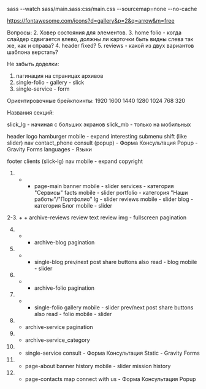 
sass --watch sass/main.sass:css/main.css --sourcemap=none --no-cache

https://fontawesome.com/icons?d=gallery&p=2&q=arrow&m=free

Вопросы:
2. Ховер состояния для элементов.
3. home folio - когда слайдер сдвигается влево, должны ли карточки быть видны слева так же, как и справа?
4. header fixed?
5. reviews - какой из двух вариантов шаблона верстать?

Не забыть доделки:
1. пагинация на страницах архивов
2. single-folio - gallery - slick
3. single-service - form

Ориентировочные брейкпоинты:
1920
1600
1440
1280
1024
768
320

Названия секций:

slick_lg - начиная с больших экранов
slick_mb - только на мобильных

header
	logo
	hamburger
		mobile - expand
		interesting submenu shift (like slider)
	nav
	contact_phone
	consult (popup) - Форма Консультация Popup - Gravity Forms
	languages - Языки

footer
	clients (slick-lg)
	nav
		mobile - expand
	copyright



1. + + page-main
	banner
		mobile - slider
	services - категория "Сервисы"
	facts
		mobile - slider
	portfolio - категория "Наши работы"/"Портфолио"
		lg - slider
	reviews
		mobile - slider
	blog - категория Блог
		mobile - slider

2-3. + + archive-reviews
	review text
	review img - fullscreen
	pagination

4. + + archive-blog
	pagination

5. + + single-blog
	prev/next post
	share buttons
	also read - blog
		mobile - slider

6. + + archive-folio
	pagination

7. + + single-folio
	gallery
		mobile - slider
	prev/next post
	share buttons
	also read - folio
		mobile - slider

8. + archive-service
	pagination

9. + archive-service_category

10. + single-service
	consult - Форма Консультация Static - Gravity Forms

11. + page-about
	banner
	history
		mobile - slider
	mission
	history

12. + page-contacts
	map
	connect with us - Форма Консультация Popup


